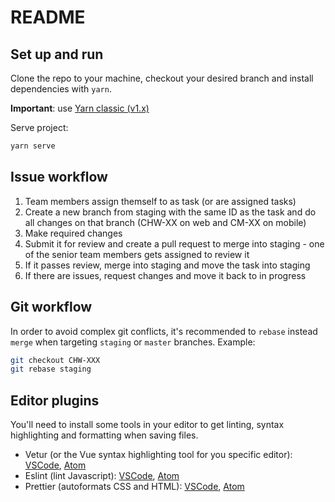 # README #

## Set up and run

Clone the repo to your machine, checkout your desired branch and install dependencies with `yarn`.

**Important**: use [Yarn classic (v1.x)](https://classic.yarnpkg.com/en/docs/install)

Serve project:

```sh
yarn serve
```

## Issue workflow

1. Team members assign themself to as task (or are assigned tasks)
2. Create a new branch from staging with the same ID as the task and do all changes on that branch (CHW-XX on web and CM-XX on mobile)
3. Make required changes
4. Submit it for review and create a pull request to merge into staging - one of the senior team members gets assigned to review it
5. If it passes review, merge into staging and move the task into staging
6. If there are issues, request changes and move it back to in progress


## Git workflow

In order to avoid complex git conflicts, it's recommended to `rebase` instead `merge` when targeting `staging` or `master` branches. Example:

```sh
git checkout CHW-XXX
git rebase staging
```

## Editor plugins

You'll need to install some tools in your editor to get linting, syntax highlighting and formatting when saving files.

- Vetur (or the Vue syntax highlighting tool for you specific editor): [VSCode](https://marketplace.visualstudio.com/items?itemName=octref.vetur), [Atom](https://atom.io/packages/language-vue)
- Eslint (lint Javascript): [VSCode](https://marketplace.visualstudio.com/items?itemName=dbaeumer.vscode-eslint), [Atom](https://atom.io/packages/eslint)
- Prettier (autoformats CSS and HTML): [VSCode](https://marketplace.visualstudio.com/items?itemName=esbenp.prettier-vscode), [Atom](https://atom.io/packages/prettier-atom)
